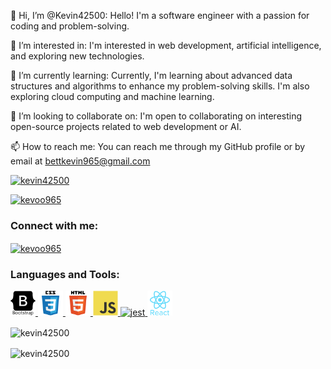 👋 Hi, I’m @Kevin42500: Hello! I'm a software engineer with a passion for coding and problem-solving.

👀 I’m interested in: I'm interested in web development, artificial intelligence, and exploring new technologies.

🌱 I’m currently learning: Currently, I'm learning about advanced data structures and algorithms to enhance my problem-solving skills. I'm also exploring cloud computing and machine learning.

💞️ I’m looking to collaborate on: I'm open to collaborating on interesting open-source projects related to web development or AI.

📫 How to reach me: You can reach me through my GitHub profile or by email at bettkevin965@gmail.com


<p align="left"> <a href="https://github.com/ryo-ma/github-profile-trophy"><img src="https://github-profile-trophy.vercel.app/?username=kevin42500" alt="kevin42500" /></a> </p>

<p align="left"> <a href="https://twitter.com/kevoo965" target="blank"><img src="https://img.shields.io/twitter/follow/kevoo965?logo=twitter&style=for-the-badge" alt="kevoo965" /></a> </p>

<h3 align="left">Connect with me:</h3>
<p align="left">
<a href="https://twitter.com/kevoo965" target="blank"><img align="center" src="https://raw.githubusercontent.com/rahuldkjain/github-profile-readme-generator/master/src/images/icons/Social/twitter.svg" alt="kevoo965" height="30" width="40" /></a>
</p>

<h3 align="left">Languages and Tools:</h3>
<p align="left"> <a href="https://getbootstrap.com" target="_blank" rel="noreferrer"> <img src="https://raw.githubusercontent.com/devicons/devicon/master/icons/bootstrap/bootstrap-plain-wordmark.svg" alt="bootstrap" width="40" height="40"/> </a> <a href="https://www.w3schools.com/css/" target="_blank" rel="noreferrer"> <img src="https://raw.githubusercontent.com/devicons/devicon/master/icons/css3/css3-original-wordmark.svg" alt="css3" width="40" height="40"/> </a> <a href="https://www.w3.org/html/" target="_blank" rel="noreferrer"> <img src="https://raw.githubusercontent.com/devicons/devicon/master/icons/html5/html5-original-wordmark.svg" alt="html5" width="40" height="40"/> </a> <a href="https://developer.mozilla.org/en-US/docs/Web/JavaScript" target="_blank" rel="noreferrer"> <img src="https://raw.githubusercontent.com/devicons/devicon/master/icons/javascript/javascript-original.svg" alt="javascript" width="40" height="40"/> </a> <a href="https://jestjs.io" target="_blank" rel="noreferrer"> <img src="https://www.vectorlogo.zone/logos/jestjsio/jestjsio-icon.svg" alt="jest" width="40" height="40"/> </a> <a href="https://reactjs.org/" target="_blank" rel="noreferrer"> <img src="https://raw.githubusercontent.com/devicons/devicon/master/icons/react/react-original-wordmark.svg" alt="react" width="40" height="40"/> </a> </p>

<p><img align="center" src="https://github-readme-stats.vercel.app/api/top-langs?username=kevin42500&show_icons=true&locale=en&layout=compact" alt="kevin42500" /></p>

<p><img align="center" src="https://github-readme-streak-stats.herokuapp.com/?user=kevin42500&" alt="kevin42500" /></p>
